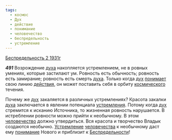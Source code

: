 ```yaml
---
tags:
  - космос
  - Дух
  - действие
  - понимание
  - человечество
  - беспредельность
  - устремление
---
```


[Беспредельность 2 1931г](https://127.0.0.1:4002/agni/1931)

___491___
Возрождение [духа](../../../tags/#Дух) накопляется устремлением, не в ровных умениях, которые застилают ум. Ровность есть обычность; ровность есть замирание; ровность есть смерть [духа](../../../tags/#Дух). Только когда [дух](../../../tags/#Дух) [понимает](../../../tags/#[понимание](../../../tags/#понимание)) свою линию [действия](../../../tags/#действие), он может поставить себя в орбиту [космического](../../../tags/#космос) течения.   

Почему же [дух](../../../tags/#Дух) закаляется в различных устремлениях? Красота закалки [духа](../../../tags/#Дух) заключается в явлении потенциала [устремления](../../../tags/#устремление). Потому когда [дух](../../../tags/#Дух) стремится к исканию Источника, то жизненная ровность нарушается. В истреблении ровности можно прийти к необычному. В этом [человечество](../../../tags/#человечество) должно утвердиться. Вся красота и творчество Владык создаются необычно. [Устремление](../../../tags/#устремление) [человечества](../../../tags/#человечество) к необычному даст ему [понимание](../../../tags/#понимание) Нового и приблизит к [Беспредельности](../../../tags/#беспредельность)!   

